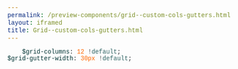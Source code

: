```yaml
--- 
permalink: /preview-components/grid--custom-cols-gutters.html
layout: iframed 
title: Grid--custom-cols-gutters.html
---
```

<pre>
    <code><span class="nv">$grid-columns</span><span class="p">:</span> <span class="m">12</span> <span class="o">!</span><span class="nb">default</span><span class="p">;</span>
<span class="nv">$grid-gutter-width</span><span class="p">:</span> <span class="m">30px</span> <span class="o">!</span><span class="nb">default</span><span class="p">;</span></code>
</pre>


<style scoped>
    pre {
        display: block;
        padding: 0;
        margin-top: 0;
        margin-bottom: 0;
        background-color: transparent;
        border: 0;
        font-family: SFMono-Regular, Menlo, Monaco, Consolas, "Liberation Mono", "Courier New", monospace;
        font-size: 98%;
        color: #212529;
    }

    code {
        padding: 0;
        background-color: transparent;
        border-radius: 0;
        font-family: inherit;
        font-size: inherit;
        color: inherit;
    }

    .p {
        color: #212529;
    }

    .nv {
        color: #033;
    }

    .m {
        color: #f60;
    }

    .o {
        color: #555;
    }

    .nb {
        color: #366;
    }
</style>